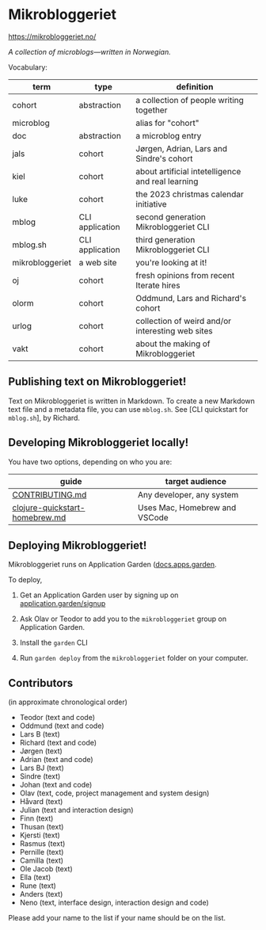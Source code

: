 # Mikrobloggeriet

https://mikrobloggeriet.no/

_A collection of microblogs—written in Norwegian._

Vocabulary:

| term            | type            | definition                                        |
|-----------------|-----------------|---------------------------------------------------|
| cohort          | abstraction     | a collection of people writing together           |
| microblog       |                 | alias for "cohort"                                |
| doc             | abstraction     | a microblog entry                                 |
| jals            | cohort          | Jørgen, Adrian, Lars and Sindre's cohort          |
| kiel            | cohort          | about artificial intetelligence and real learning |
| luke            | cohort          | the 2023 christmas calendar initiative            |
| mblog           | CLI application | second generation Mikrobloggeriet CLI             |
| mblog.sh        | CLI application | third generation Mikrobloggeriet CLI              |
| mikrobloggeriet | a web site      | you're looking at it!                             |
| oj              | cohort          | fresh opinions from recent Iterate hires          |
| olorm           | cohort          | Oddmund, Lars and Richard's cohort                |
| urlog           | cohort          | collection of weird and/or interesting web sites  |
| vakt            | cohort          | about the making of  Mikrobloggeriet              |

## Publishing text on Mikrobloggeriet!

Text on Mikrobloggeriet is written in Markdown.
To create a new Markdown text file and a metadata file, you can use `mblog.sh`.
See [CLI quickstart for `mblog.sh`], by Richard.

## Developing Mikrobloggeriet locally!

You have two options, depending on who you are:

| guide                            | target audience               |
|----------------------------------|-------------------------------|
| [CONTRIBUTING.md]                | Any developer, any system     |
| [clojure-quickstart-homebrew.md] | Uses Mac, Homebrew and VSCode |

[clojure-quickstart-homebrew.md]: clojure-quickstart-homebrew.md
[CONTRIBUTING.md]: CONTRIBUTING.md

## Deploying Mikrobloggeriet!

Mikrobloggeriet runs on Application Garden ([docs.apps.garden](https://docs.apps.garden/).

To deploy,

1. Get an Application Garden user by signing up on [application.garden/signup](https://application.garden/signup)

2. Ask Olav or Teodor to add you to the `mikrobloggeriet` group on Application Garden.

3. Install the `garden` CLI

4. Run `garden deploy` from the `mikrobloggeriet` folder on your computer.

## Contributors

(in approximate chronological order)

- Teodor (text and code)
- Oddmund (text and code)
- Lars B (text)
- Richard (text and code)
- Jørgen (text)
- Adrian (text and code)
- Lars BJ (text)
- Sindre (text)
- Johan (text and code)
- Olav (text, code, project management and system design)
- Håvard (text)
- Julian (text and interaction design)
- Finn (text)
- Thusan (text)
- Kjersti (text)
- Rasmus (text)
- Pernille (text)
- Camilla (text)
- Ole Jacob (text)
- Ella (text)
- Rune (text)
- Anders (text)
- Neno (text, interface design, interaction design and code)

Please add your name to the list if your name should be on the list.
